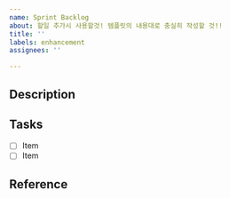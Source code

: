 ```yaml
---
name: Sprint Backlog
about: 할일 추가시 사용할것! 템플릿의 내용대로 충실히 작성할 것!!
title: ''
labels: enhancement
assignees: ''

---
```


## Description

## Tasks

- [ ] Item
- [ ] Item

## Reference

